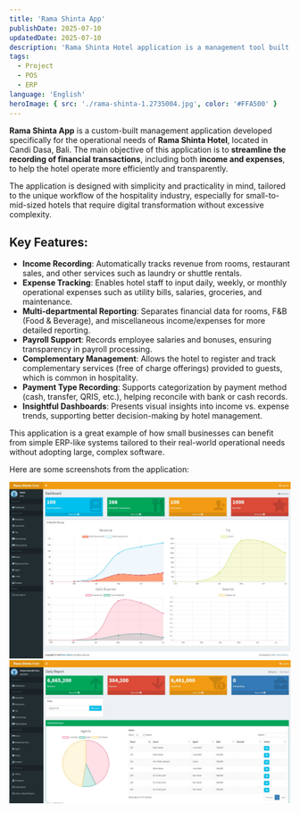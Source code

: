 ```yaml
---
title: 'Rama Shinta App'
publishDate: 2025-07-10
updatedDate: 2025-07-10
description: 'Rama Shinta Hotel application is a management tool built to track, record, and analyze expenses and income for Rama Shinta Hotel operations.'
tags:
  - Project
  - POS
  - ERP
language: 'English'
heroImage: { src: './rama-shinta-1.2735004.jpg', color: '#FFA500' }
---
```


**Rama Shinta App** is a custom-built management application developed specifically for the operational needs of **Rama Shinta Hotel**, located in Candi Dasa, Bali. The main objective of this application is to **streamline the recording of financial transactions**, including both **income and expenses**, to help the hotel operate more efficiently and transparently.

The application is designed with simplicity and practicality in mind, tailored to the unique workflow of the hospitality industry, especially for small-to-mid-sized hotels that require digital transformation without excessive complexity.

## Key Features:

- **Income Recording**: Automatically tracks revenue from rooms, restaurant sales, and other services such as laundry or shuttle rentals.
- **Expense Tracking**: Enables hotel staff to input daily, weekly, or monthly operational expenses such as utility bills, salaries, groceries, and maintenance.
- **Multi-departmental Reporting**: Separates financial data for rooms, F&B (Food & Beverage), and miscellaneous income/expenses for more detailed reporting.
- **Payroll Support**: Records employee salaries and bonuses, ensuring transparency in payroll processing.
- **Complementary Management**: Allows the hotel to register and track complementary services (free of charge offerings) provided to guests, which is common in hospitality.
- **Payment Type Recording**: Supports categorization by payment method (cash, transfer, QRIS, etc.), helping reconcile with bank or cash records.
- **Insightful Dashboards**: Presents visual insights into income vs. expense trends, supporting better decision-making by hotel management.

This application is a great example of how small businesses can benefit from simple ERP-like systems tailored to their real-world operational needs without adopting large, complex software.

Here are some screenshots from the application:

![Rama Shinta Screenshot 1](./rama-shinta-1.2735004.jpg)  
![Rama Shinta Screenshot 2](./rama-shinta-2.d0aaefc.jpg)
